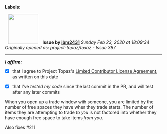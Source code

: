 **Labels:**



<a href="https://github.com/ibm2431"><img src="https://avatars3.githubusercontent.com/u/13112942?v=4" width="96" height="96" hspace="10"></img></a> **Issue by [ibm2431](https://github.com/ibm2431)**
_Sunday Feb 23, 2020 at 18:09:34_
_Originally opened as: project-topaz/topaz - Issue 387_

----

<!-- place 'x' mark between square [] brackets to affirm: -->
**_I affirm:_**
- [x] that I agree to Project Topaz's [Limited Contributor License Agreement](https://github.com/project-topaz/topaz/blob/master/CONTRIBUTOR_AGREEMENT.md), as written on this date
- [x] that I've _tested my code_ since the last commit in the PR, and will test after any later commits

When you open up a trade window with someone, you are limited by the number of free spaces they have when they trade starts. The number of items they are attempting to trade _to you_ is not factored into whether they have enough free space to take items _from you_.

Also fixes #211 


